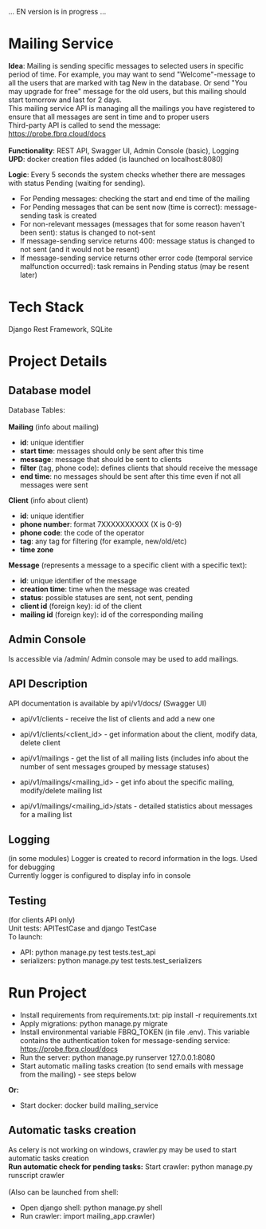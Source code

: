 ... EN version is in progress ...
# Mailing Service
**Idea**: Mailing is sending specific messages to selected users in specific period of time. For example, you may want to send "Welcome"-message to all the users that are marked with tag New in the database. Or send "You may upgrade for free" message for the old users, but this mailing should start tomorrow and last for 2 days. <br>
This mailing service API is managing all the mailings you have registered to ensure that all messages are sent in time and to proper users<br>
Third-party API is called to send the message: https://probe.fbrq.cloud/docs <br>
<br>
**Functionality**: REST API, Swagger UI, Admin Console (basic), Logging<br>
**UPD**: docker creation files added (is launched on localhost:8080) 

**Logic**: Every 5 seconds the system checks whether there are messages with status Pending (waiting for sending). 
- For Pending messages: checking the start and end time of the mailing
- For Pending messages that can be sent now (time is correct): message-sending task is created
- For non-relevant messages (messages that for some reason haven't been sent): status is changed to not-sent
- If message-sending service returns 400: message status is changed to not sent (and it would not be resent)
- If message-sending service returns other error code (temporal service malfunction occurred): task remains in Pending status (may be resent later)



# Tech Stack
Django Rest Framework, SQLite

# Project Details
## Database model
Database Tables:  <br> <br>
**Mailing** (info about mailing)<br>
* **id**: unique identifier 
* **start time**: messages should only be sent after this time <br>
* **message**: message that should be sent to clients <br>
* **filter** (tag, phone code): defines clients that should receive the message <br>
* **end time**: no messages should be sent after this time even if not all messages were sent <br>

**Client** (info about client) <br>
* **id**: unique identifier 
* **phone number**: format 7XXXXXXXXXX (X is 0-9) <br>
* **phone code**: the code of the operator <br>
* **tag**: any tag for filtering (for example, new/old/etc) <br>
* **time zone**

**Message** (represents a message to a specific client with a specific text):  <br>
* **id**: unique identifier of the message  <br>
* **creation time**: time when the message was created  <br>
* **status**: possible statuses are sent, not sent, pending  <br>
* **client id** (foreign key): id of the client  <br>
* **mailing id** (foreign key): id of the corresponding mailing   <br>

## Admin Console
Is accessible via /admin/
Admin console may be used to add mailings. <br>

## API Description
API documentation is available by api/v1/docs/ (Swagger UI)
- api/v1/clients  - receive the list of clients and add a new one
- api/v1/clients/<client_id> - get information about the client, modify data, delete client

- api/v1/mailings  - get the list of all mailing lists (includes info about the number of sent messages grouped by message statuses)
- api/v1/mailings/<mailing_id> - get info about the specific mailing, modify/delete mailing list
- api/v1/mailings/<mailing_id>/stats - detailed statistics about messages for a mailing list

## Logging
(in some modules) Logger is created to record information in the logs. Used for debugging <br> 
Currently logger is configured to display info in console

## Testing 
(for clients API only)<br>
Unit tests: APITestCase and django TestCase<br>
To launch: <br>
* API: python manage.py test tests.test_api
* serializers: python manage.py test tests.test_serializers


# Run Project
- Install requirements from requirements.txt: pip install -r requirements.txt
- Apply migrations: python manage.py migrate
- Install environmental variable FBRQ_TOKEN (in file .env). This variable contains the authentication token for message-sending service: https://probe.fbrq.cloud/docs <br>
- Run the server: python manage.py runserver 127.0.0.1:8080
- Start automatic mailing tasks creation (to send emails with message from the mailing) - see steps below <br>

**Or:** <br>
- Start docker: docker build mailing_service

## Automatic tasks creation
As celery is not working on windows, crawler.py may be used to start automatic tasks creation <br>
**Run automatic check for pending tasks:**
 Start crawler: python manage.py runscript crawler
<br><br>
(Also can be launched from shell: <br>
- Open django shell: python manage.py shell
- Run crawler: import mailing_app.crawler)






